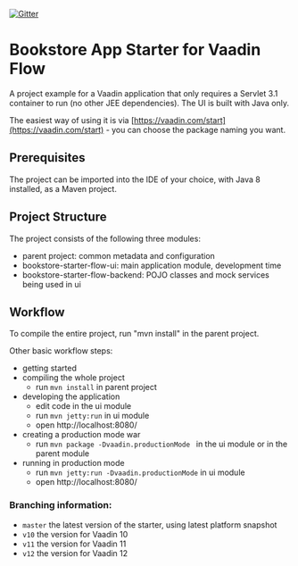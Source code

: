 [![Gitter](https://badges.gitter.im/Join%20Chat.svg)](https://gitter.im/vaadin-flow/Lobby#?utm_source=badge&utm_medium=badge&utm_campaign=pr-badge)

# Bookstore App Starter for Vaadin Flow

A project example for a Vaadin application that only requires a Servlet 3.1 container to run (no other JEE dependencies). The UI is built with Java only.

The easiest way of using it is via [https://vaadin.com/start](https://vaadin.com/start) - you can choose the package naming you want.

## Prerequisites

The project can be imported into the IDE of your choice, with Java 8 installed, as a Maven project.

## Project Structure

The project consists of the following three modules:

- parent project: common metadata and configuration
- bookstore-starter-flow-ui: main application module, development time
- bookstore-starter-flow-backend: POJO classes and mock services being used in ui

## Workflow

To compile the entire project, run "mvn install" in the parent project.

Other basic workflow steps:

- getting started
- compiling the whole project
  - run `mvn install` in parent project
- developing the application
  - edit code in the ui module
  - run `mvn jetty:run` in ui module
  - open http://localhost:8080/
- creating a production mode war
  - run `mvn package -Dvaadin.productionMode ` in the ui module or in the parent module
- running in production mode
  - run `mvn jetty:run -Dvaadin.productionMode` in ui module
  - open http://localhost:8080/

### Branching information:
* `master` the latest version of the starter, using latest platform snapshot
* `v10` the version for Vaadin 10
* `v11` the version for Vaadin 11
* `v12` the version for Vaadin 12
